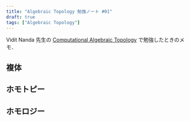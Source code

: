 ```yaml
---
title: "Algebraic Topology 勉強ノート #01"
draft: true
tags: ["Algebraic Topology"]
---
```


Vidit Nanda 先生の [Computational Algebraic Topology](https://people.maths.ox.ac.uk/nanda/cat/) で勉強したときのメモ．

## 複体
## ホモトピー
## ホモロジー